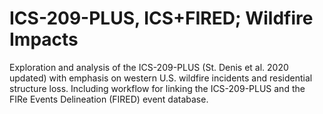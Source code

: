 # ICS-209-PLUS, ICS+FIRED; Wildfire Impacts
Exploration and analysis of the ICS-209-PLUS (St. Denis et al. 2020 updated) with emphasis on western U.S. wildfire incidents and residential structure loss. Including workflow for linking the ICS-209-PLUS and the FIRe Events Delineation (FIRED) event database. 
